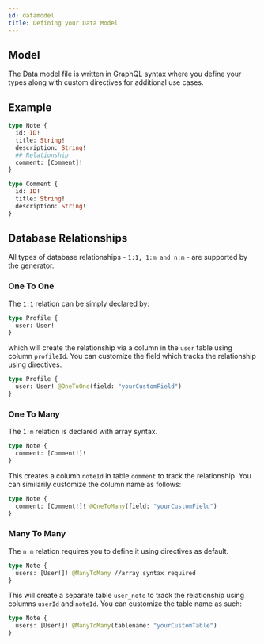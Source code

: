 ```yaml
---
id: datamodel
title: Defining your Data Model
---
```


## Model
The Data model file is written in GraphQL syntax where you define your types along with custom directives for additional use cases.

## Example

```graphql
type Note {
  id: ID!
  title: String!
  description: String!
  ## Relationship
  comment: [Comment]!
}

type Comment {
  id: ID!
  title: String!
  description: String!
}
```

## Database Relationships

All types of database relationships - `1:1, 1:m and n:m` - are supported by the generator.

### One To One

The `1:1` relation can be simply declared by:
```graphql
type Profile {
  user: User!
}
```
which will create the relationship via a column in the `user` table using column `profileId`. You can customize the field which tracks the relationship using directives.
```graphql
type Profile {
  user: User! @OneToOne(field: "yourCustomField")
}
```

### One To Many

The `1:m` relation is declared with array syntax.
```graphql
type Note {
  comment: [Comment!]!
}
```
This creates a column `noteId` in table `comment` to track the relationship. You can similarily customize the column name as follows:
```graphql
type Note {
  comment: [Comment!]! @OneToMany(field: "yourCustomField")
}
```

### Many To Many

The `n:m` relation requires you to define it using directives as default.
```graphql
type Note {
  users: [User!]! @ManyToMany //array syntax required  
}
```
This will create a separate table `user_note` to track the relationship using columns `userId` and `noteId`. You can customize the table name as such:
```graphql
type Note {
  users: [User!]! @ManyToMany(tablename: "yourCustomTable")  
}
```

